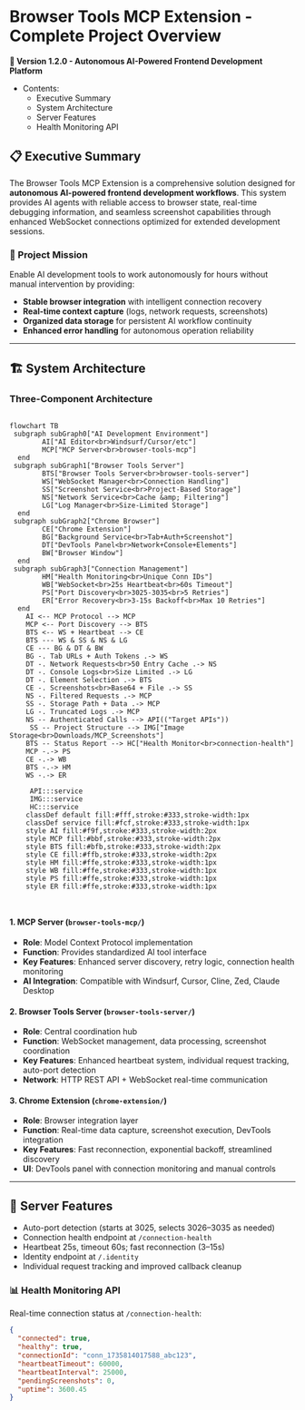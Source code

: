 # Browser Tools MCP Extension - Complete Project Overview

**🚀 Version 1.2.0 - Autonomous AI-Powered Frontend Development Platform**

- Contents:
  - Executive Summary
  - System Architecture
  - Server Features
  - Health Monitoring API

## 📋 Executive Summary

The Browser Tools MCP Extension is a comprehensive solution designed for **autonomous AI-powered frontend development workflows**. This system provides AI agents with reliable access to browser state, real-time debugging information, and seamless screenshot capabilities through enhanced WebSocket connections optimized for extended development sessions.

### 🎯 Project Mission

Enable AI development tools to work autonomously for hours without manual intervention by providing:

- **Stable browser integration** with intelligent connection recovery
- **Real-time context capture** (logs, network requests, screenshots)
- **Organized data storage** for persistent AI workflow continuity
- **Enhanced error handling** for autonomous operation reliability

---

## 🏗️ System Architecture

### Three-Component Architecture

```mermaid

flowchart TB
 subgraph subGraph0["AI Development Environment"]
        AI["AI Editor<br>Windsurf/Cursor/etc"]
        MCP["MCP Server<br>browser-tools-mcp"]
  end
 subgraph subGraph1["Browser Tools Server"]
        BTS["Browser Tools Server<br>browser-tools-server"]
        WS["WebSocket Manager<br>Connection Handling"]
        SS["Screenshot Service<br>Project-Based Storage"]
        NS["Network Service<br>Cache &amp; Filtering"]
        LG["Log Manager<br>Size-Limited Storage"]
  end
 subgraph subGraph2["Chrome Browser"]
        CE["Chrome Extension"]
        BG["Background Service<br>Tab+Auth+Screenshot"]
        DT["DevTools Panel<br>Network+Console+Elements"]
        BW["Browser Window"]
  end
 subgraph subGraph3["Connection Management"]
        HM["Health Monitoring<br>Unique Conn IDs"]
        WB["WebSocket<br>25s Heartbeat<br>60s Timeout"]
        PS["Port Discovery<br>3025-3035<br>5 Retries"]
        ER["Error Recovery<br>3-15s Backoff<br>Max 10 Retries"]
  end
    AI <-- MCP Protocol --> MCP
    MCP <-- Port Discovery --> BTS
    BTS <-- WS + Heartbeat --> CE
    BTS --- WS & SS & NS & LG
    CE --- BG & DT & BW
    BG -. Tab URLs + Auth Tokens .-> WS
    DT -. Network Requests<br>50 Entry Cache .-> NS
    DT -. Console Logs<br>Size Limited .-> LG
    DT -. Element Selection .-> BTS
    CE -. Screenshots<br>Base64 + File .-> SS
    NS -. Filtered Requests .-> MCP
    SS -. Storage Path + Data .-> MCP
    LG -. Truncated Logs .-> MCP
    NS -- Authenticated Calls --> API(("Target APIs"))
     SS -- Project Structure --> IMG["Image Storage<br>Downloads/MCP_Screenshots"]
    BTS -- Status Report --> HC["Health Monitor<br>connection-health"]
    MCP -.-> PS
    CE -.-> WB
    BTS -.-> HM
    WS -.-> ER

     API:::service
     IMG:::service
     HC:::service
    classDef default fill:#fff,stroke:#333,stroke-width:1px
    classDef service fill:#fcf,stroke:#333,stroke-width:1px
    style AI fill:#f9f,stroke:#333,stroke-width:2px
    style MCP fill:#bbf,stroke:#333,stroke-width:2px
    style BTS fill:#bfb,stroke:#333,stroke-width:2px
    style CE fill:#ffb,stroke:#333,stroke-width:2px
    style HM fill:#ffe,stroke:#333,stroke-width:1px
    style WB fill:#ffe,stroke:#333,stroke-width:1px
    style PS fill:#ffe,stroke:#333,stroke-width:1px
    style ER fill:#ffe,stroke:#333,stroke-width:1px



```

#### 1. **MCP Server** (`browser-tools-mcp/`)

- **Role**: Model Context Protocol implementation
- **Function**: Provides standardized AI tool interface
- **Key Features**: Enhanced server discovery, retry logic, connection health monitoring
- **AI Integration**: Compatible with Windsurf, Cursor, Cline, Zed, Claude Desktop

#### 2. **Browser Tools Server** (`browser-tools-server/`)

- **Role**: Central coordination hub
- **Function**: WebSocket management, data processing, screenshot coordination
- **Key Features**: Enhanced heartbeat system, individual request tracking, auto-port detection
- **Network**: HTTP REST API + WebSocket real-time communication

#### 3. **Chrome Extension** (`chrome-extension/`)

- **Role**: Browser integration layer
- **Function**: Real-time data capture, screenshot execution, DevTools integration
- **Key Features**: Fast reconnection, exponential backoff, streamlined discovery
- **UI**: DevTools panel with connection monitoring and manual controls

---

## 🔧 Server Features

- Auto-port detection (starts at 3025, selects 3026–3035 as needed)
- Connection health endpoint at `/connection-health`
- Heartbeat 25s, timeout 60s; fast reconnection (3–15s)
- Identity endpoint at `/.identity`
- Individual request tracking and improved callback cleanup

### 📊 Health Monitoring API

Real-time connection status at `/connection-health`:

```json
{
  "connected": true,
  "healthy": true,
  "connectionId": "conn_1735814017588_abc123",
  "heartbeatTimeout": 60000,
  "heartbeatInterval": 25000,
  "pendingScreenshots": 0,
  "uptime": 3600.45
}
```
